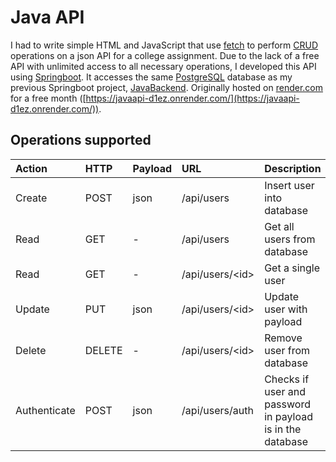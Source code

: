 # Java API

I had to write simple HTML and JavaScript that use [fetch](https://developer.mozilla.org/en-US/docs/Web/API/Fetch_API/Using_Fetch) to perform [CRUD](https://en.wikipedia.org/wiki/Create,_read,_update_and_delete) operations on a json API for a college assignment. Due to the lack of a free API with unlimited access to all necessary operations, I developed this API using [Springboot](https://spring.io/projects/spring-boot).
It accesses the same [PostgreSQL](https://www.postgresql.org/) database as my previous Springboot project, [JavaBackend](https://github.com/edu9988/JavaBackend/). Originally hosted on [render.com](https://render.com/) for a free month ([https://javaapi-d1ez.onrender.com/](https://javaapi-d1ez.onrender.com/)).

## Operations supported

| Action | HTTP | Payload | URL | Description
| :--- | :--- | :--- | :--- | :---
| Create | POST | json | <nobr>/api/users</nobr> | Insert user into database
| Read | GET | - | <nobr>/api/users</nobr> | Get all users from database
| Read | GET | - | <nobr>/api/users/\<id\></nobr> | Get a single user
| Update | PUT | json | <nobr>/api/users/\<id\></nobr> | Update user with payload
| Delete | DELETE | - | <nobr>/api/users/\<id\></nobr> | Remove user from database
| Authenticate | POST | json | <nobr>/api/users/auth</nobr> | Checks if user and password in payload is in the database
